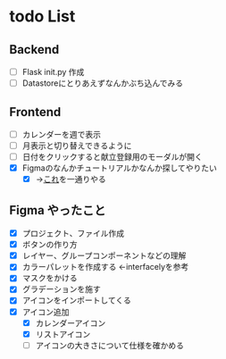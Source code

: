# todo List

## Backend

- [ ] Flask init.py 作成
- [ ] Datastoreにとりあえずなんかぶち込んでみる

## Frontend

- [ ] カレンダーを週で表示
- [ ] 月表示と切り替えできるように
- [ ] 日付をクリックすると献立登録用のモーダルが開く
- [x] Figmaのなんかチュートリアルかなんか探してやりたい
  - [x] →[これ](https://note.com/fjkn/m/m9829c621e025)を一通りやる

## Figma やったこと

- [x] プロジェクト、ファイル作成
- [x] ボタンの作り方
- [x] レイヤー、グループコンポーネントなどの理解
- [x] カラーパレットを作成する ←interfacelyを参考
- [x] マスクをかける
- [x] グラデーションを施す 
- [x] アイコンをインポートしてくる
- [x] アイコン追加
  - [x] カレンダーアイコン
  - [x] リストアイコン
  - [ ] アイコンの大きさについて仕様を確かめる

